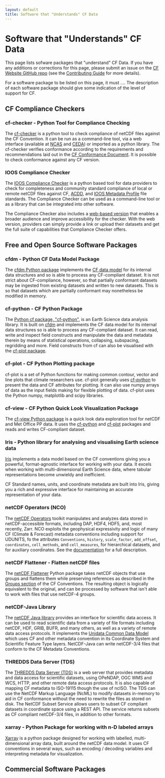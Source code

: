 ```yaml
---
layout: default
title: Software that "Understands" CF Data
---
```


# Software that "Understands" CF Data
This page lists sofware packages that "understand" CF Data.
If you have any additions or corrections for this page,
please submit an issue on the [CF Website GitHub repo][website-repo]
(see the [Contributing Guide][website-contrib] for more details).

For a software package to be listed on this page, it must ....
The description of each software package should give some indication
of the level of support for CF.

[website-repo]: https://github.com/cf-convention/cf-convention.github.io
[website-contrib]: https://github.com/cf-convention/cf-convention.github.io/blob/master/CONTRIBUTING.md

## CF Compliance Checkers

### cf-checker - Python Tool for Compliance Checking
The [cf-checker](https://github.com/cedadev/cf-checker) is a python tool to check compliance of netCDF files against the CF Convention.
It can be run as a command-line tool, via a web interface (available at [NCAS](https://github.com/cedadev/cf-checker)
and [CEDA](http://wps-web1.ceda.ac.uk/submit/form?proc_id=CFChecker)) or imported as a python library.
The cf-checker verifies conformance according to the requirements and recommendations laid out in the
[CF Conformance Document](https://cfconventions.org/cf-conventions/conformance.html).
It is possible to check conformance against any CF version.

### IOOS Compliance Checker
The [IOOS Compliance Checker](https://github.com/ioos/compliance-checker)
is a python based tool for data providers to check for completeness
and community standard compliance of local or remote netCDF files against CF,
[ACDD](http://wiki.esipfed.org/index.php/Attribute_Convention_for_Data_Discovery_1-3),
and [IOOS Metadata Profile](https://ioos.github.io/ioos-metadata) file standards.
The Compliance Checker can be used as a command-line tool or as a library
that can be integrated into other software.

The Compliance Checker also includes a [web-based version](https://data.ioos.us/compliance/index.html)
that enables a broader audience and improve accessibility for the checker.
With the web version, providers can simply provide a link or upload their datasets
and get the full suite of capabilities that Compliance Checker offers.

## Free and Open Source Software Packages

### cfdm - Python CF Data Model Package
The [cfdm Python package](https://ncas-cms.github.io/cfdm) implements
the [CF data model](https://doi.org/10.5194/gmd-10-4619-2017)
for its internal data structures and so is able to process any CF-compliant dataset.
It is not strict about CF-compliance, however, so that partially conformant datasets
may be ingested from existing datasets and written to new datasets.
This is so that datasets which are partially conformant may nonetheless be modified in memory.

### cf-python - CF Python Package
The [Python cf package, "cf-python"](https://ncas-cms.github.io/cf-python/),
is an Earth Science data analysis library.
It is built on [cfdm](#cfdm---python-cf-data-model-package) and implements the CF data model
for its internal data structures so is able to process any CF-compliant dataset.
It can read, write and inspect field constructs and manipulate the data and metadata therein
by means of statistical operations, collapsing, subspacing, regridding and more.
Field constructs from cf can also be visualised with the [cf-plot package](#cf-plot---cf-python-plotting-package).

### cf-plot - CF Python Plotting package
cf-plot is a set of Python functions for making common contour, vector
and line plots that climate researchers use.
cf-plot generally uses [cf-python](#cf-python---cf-python-package)
to present the data and CF attributes for plotting.
It can also use numpy arrays of data as the input fields
making for flexible plotting of data.
cf-plot uses the Python numpy, matplotlib and scipy libraries.

### cf-view - CF Python Quick Look Visualization Package
The [cf-view Python package](https://ajheaps.github.io/cf-view/) is a quick look data exploration tool for netCDF and Met Office PP data.
It uses the [cf-python](#cf-python---cf-python-package) and [cf-plot](#cf-python---cf-python-package) packages and reads and writes CF-compliant dataset.

### Iris - Python library for analysing and visualising Earth science data
[Iris](https://scitools.org.uk/iris/docs/latest/) implements a data model based on the CF conventions
giving you a powerful, format-agnostic interface for working with your data.
It excels when working with multi-dimensional Earth Science data,
where tabular representations become unwieldy and inefficient.

CF Standard names, units, and coordinate metadata are built into Iris,
giving you a rich and expressive interface for maintaining an accurate representation of your data.

### netCDF Operators (NCO)
The [netCDF Operators](https://nco.sf.net) toolkit manipulates and analyzes data stored in netCDF-accessible formats, including DAP, HDF4, HDF5, and, most recently, Zarr. NCO exploits the geophysical expressivity and logic of many CF (Climate & Forecast) metadata conventions including support for UDUNITS, fo the attributes `Conventions`, `history`, `scale_factor`, `add_offset`, `coordinates`, `cell_methods`, and `cell_measures`, for hierarchical datasets, and for auxiliary coordinates. See the [documentation](https://nco.sf.net/nco.html) for a full description.


### netCDF Flattener - Flatten netCDF files
The [netCDF Flattener](https://gitlab.eumetsat.int/open-source/netcdf-flattener/) Python package takes netCDF objects that use groups and flattens them
while preserving references as described in the [Groups section](http://cfconventions.org/Data/cf-conventions/cf-conventions-1.10/cf-conventions.html#groups)
of the CF Conventions.
The resulting object is logically equivalent to the original, and can be processed by software that isn't able to work with files that use netCDF-4 groups.

### netCDF-Java Library
The [netCDF Java library](https://www.unidata.ucar.edu/software/netcdf-java/) provides an interface for scientific data access.
It can be used to read scientific data from a variety of file formats including netCDF, HDF, GRIB, BUFR, and many others, as well as a variety of remote data access protocols.
It implements the [Unidata Common Data Model](https://docs.unidata.ucar.edu/netcdf-java/current/userguide/common_data_model_overview.html)
which uses CF and other metadata convention in its Coordinate System and Scientific Feature Type layers.
NetCDF-Java can write netCDF-3/4 files that conform to the CF Metadata Conventions.

### THREDDS Data Server (TDS)
The [THREDDS Data Server (TDS)](https://www.unidata.ucar.edu/software/tds/) is a web server that provides metadata and data access for scientific datasets,
using OPeNDAP, OGC WMS and WCS, HTTP, and other remote data access protocols.
It is also capable of mapping CF metadata to ISO-19115 though the use of ncISO.
The TDS can use the NetCDF Markup Language (NcML) to modify datasets in-memory to aid in CF conformance without the need to rewrite the files as stored on disk.
The NetCDF Subset Service allows users to subset CF compliant datasets in coordinate space using a REST API.
The service returns subsets as CF compliant netCDF-3/4 files, in addition to other formats.

### xarray - Python Package for working with n-D labeled arrays
[Xarray](http://xarray.pydata.org/) is a python package designed for working with
labelled, multi-dimensional array data, built around the netCDF data model.
It uses CF conventions in several ways, such as encoding / decoding variables
and interpreting metadata for visualization.

## Commercial Software Packages
